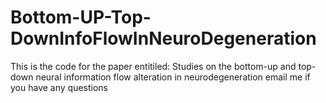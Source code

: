 # Bottom-UP-Top-DownInfoFlowInNeuroDegeneration


This is the code for the paper entitiled: Studies on the bottom-up and top-down neural information flow alteration in neurodegeneration
email me if you have any questions
